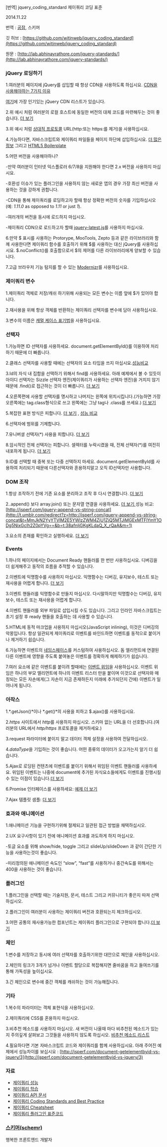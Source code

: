 [번역] jquery_coding_standard 제이쿼리 코딩 표준

2014.11.22

번역 : [공잠](https://medium.com/@jeongwooahn), 스키머

깃 허브 :
[https://github.com/witinweb/jquery_coding_standard](https://github.com/witinweb/jquery_coding_standard)

원문 :
[http://lab.abhinayrathore.com/jquery-standards/](http://lab.abhinayrathore.com/jquery-standards/)

### jQuery 로딩하기

1.여러분의 페이지에 jQuery를 삽입할 때 항상 CDN을 사용하도록 하십시요. [CDN을 사용해야하는 7가지
이유](https://www.sitepoint.com/7-reasons-to-use-a-cdn/)


[여기](http://lab.abhinayrathore.com/jquery-standards)에 가장 인기있는 jQuery CDN 리스트가
있습니다.

2.위 예시 처럼 여러분의 로컬 호스트에 동일한 버전의 대체 코드를 마련해두는 것이 좋습니다. [더
보기](http://css-tricks.com/snippets/jquery/fallback-for-cdn-hosted-jquery)

3.위 예시 처럼 [상대적 프로토콜](http://www.paulirish.com/2010/the-protocol-relative-url)
URL(http:또는 https:를 제거)을 사용하십시요.

4.가능하다면, 자바스크립트와 제이쿼리 파일들을 페이지 하단에 삽입하십시요. [더 많은
정보](http://developer.yahoo.com/blogs/ydn/high-performance-sites-rule-6-move-scripts-bottom-7200.html)
그리고 [HTML5
Boilerplate](https://github.com/h5bp/html5-boilerplate/blob/master/index.html)

5.어떤 버전을 사용해야하나?

-만약 여러분이 인터넷 익스플로러 6/7/8을 지원해야 한다면 2.x 버전을 사용하지 마십시요.

-호환성 이슈가 있는 플러그인을 사용하지 않는 새로운 앱의 경우 가장 최신 버전을 사용하는 것을 강하게 권합니다.

-CDN을 통해 제이쿼리를 로딩하고자 할때 항상 정확한 버전의 숫자를 기입하십시오(예: *1.11.0* as opposed to *1.11*
or just *1*).

-여러개의 버전을 동시에 로드하지 마십시오.

-제이쿼리 CDN으로 로드하고자 할때
[jquery-latest.js](http://t.umblr.com/redirect?z=http://blog.jquery.com/2014/07/03/dont-use-jquery-latest-js/&t=YWY4NjE2MzMwZjFmZTBkYjUwYjI5ZGYzY2ZiYjM0YTI3MTE0YTZjYSxGclh2Z0pYVg==&b=t:38afnIjGKgKLdaQ_X_rQaA&m=1)를
사용하지 마십시요.

6.만약 $ 표시를 사용하는 Protorype, MooTools, Zepto 등과 같은 라이브러리와 함께 사용한다면 제이쿼리 함수를 호출하기
위해 $를 사용하는 대신 jQuery를 사용하십시요. $.noConflict()를 호출함으로서 $의 제어를 다른 라이브러리에게 양보할 수
있습니다.

7.고급 브라우저 기능 탐지를 할 수 있는 [Modernizr](http://modernizr.com/)를 사용하십시요.

### 제이쿼리 변수

1.제이쿼리 객체로 저장/캐쉬 하기위해 사용되는 모든 변수는 이름 앞에 $가 있어야 합니다.

2.재사용을 위해 항상 객체를 반환하는 제이쿼리 선택자를 변수에 담아 사용하십시요.


3.변수의 이름은 [캐멀 케이스 표기법](http://en.wikipedia.org/wiki/CamelCase)을 사용하십시요.

### 선택자

1.가능하면 ID 선택자를 사용하세요. document.getElementById()를 이용하여 처리하기 때문에 더 빠릅니다.

2.클래스 선택자를 사용할 때에는 선택자의 요소 타입을 쓰지
마십시요.[성능비교](http://jsperf.com/jqeury-selector-test)


3.Id의 자식 내 집합을 선택하기 위해서 find를 사용하세요. 아래 예제에서 볼 수 있듯이 아이디 선택자는 Sizzle 선택자
엔진(제이쿼리가 사용하는 선택자 엔진)을 거치지 않기 때문에 .find()로 접근하는 것이 더 빠릅니다. [더
보기](http://learn.jquery.com/performance/optimize-selectors)


4.오른쪽편에 사용할 선택자를 명시하고 나머지는 왼쪽에 위치시킵니다.(가능하면 가장 오른쪽에는 tag.class형식으로 쓰고 왼쪽에는 그냥
tag나 .class를 쓰세요.) [더
보기](http://learn.jquery.com/performance/optimize-selectors)


5.복잡한 표현 방식은 피합니다. [더
보기](http://learn.jquery.com/performance/optimize-selectors) , [성능
비교](http://jsperf.com/avoid-excessive-specificity)


6.선택자에 범위를 기제합니다.


7.유니버셜 선택자(*) 사용을 피합니다. [더
보기](http://t.umblr.com/redirect?z=http://learn.jquery.com/performance/optimize-selectors/&t=YzViYTE5MTU3MzNkN2Q2OWI0Y2RiMjZlYzE2MjE1ZDI2NDgwNjRmMyxGclh2Z0pYVg==&b=t:38afnIjGKgKLdaQ_X_rQaA&m=1)


8.암시적인 전체 선택자는 피합니다. 셀렉터를 누락시켰을 때, 전체 선택자(*)를 여전히 내포하게 됩니다. [더
보기](http://t.umblr.com/redirect?z=http://learn.jquery.com/performance/optimize-selectors/&t=YzViYTE5MTU3MzNkN2Q2OWI0Y2RiMjZlYzE2MjE1ZDI2NDgwNjRmMyxGclh2Z0pYVg==&b=t:38afnIjGKgKLdaQ_X_rQaA&m=1)


9.ID를 선택할 때 중복 또는 다중 선택하지 마세요. document.getElementById를 사용하여 처리되기 때문에 다른선택자와
혼용하지말고 오직 ID선택자만 사용합니다.


### DOM 조작

1.항상 조작하기 전에 기존 요소를 분리하고 조작 후 다시 연결합니다. [더
보기](http://t.umblr.com/redirect?z=http://learn.jquery.com/performance/detach-elements-before-work-with-them/&t=ZDJiNmM1OWU4N2UzMjcwNDc1NzBhY2Q5MmVlMTgwNWU5ZTRhZWEwMyxGclh2Z0pYVg==&b=t:38afnIjGKgKLdaQ_X_rQaA&m=1)


2..append() 보다 array.join() 또는 문자열 연결을 사용하세요. [더 보기
](http://t.umblr.com/redirect?z=http://learn.jquery.com/performance/append-outside-loop/&t=MTQ5MWUzMjkxNmM3OGQxNGU4N2IwZGI5YTEwZjdhM2IyNjc2NGQxZCxGclh2Z0pYVg==&b=t:38afnIjGKgKLdaQ_X_rQaA&m=1)성능
비교:
[http://jsperf.com/jquery-append-vs-string-concat](http://t.umblr.com/redirect?z=http://jsperf.com/jquery-append-vs-string-concat&t=MmJkN2YyYTVlM2E5YWIzZWM4ZjU1ZjQ5MTJiMGExMTFlYmY1ODg5NixGclh2Z0pYVg==&b=t:38afnIjGKgKLdaQ_X_rQaA&m=1)


3.요소의 존재를 확인하고 실행하세요. [더
보기](http://t.umblr.com/redirect?z=http://learn.jquery.com/performance/dont-act-on-absent-elements/&t=MmEzMjUzYTExZmU4YWJjNWZjZTRkYzAyZmJmZDMzYTU2YTQxNTA4MSxGclh2Z0pYVg==&b=t:38afnIjGKgKLdaQ_X_rQaA&m=1)


### Events

1.하나의 페이지에서는 Document Ready 핸들러를 한 번만 사용하십시요. 디버깅을 더 쉽게해주고 동작의 흐름을 추적할 수 있습니다.

2.이벤트에 익명함수를 사용하지 마십시오. 익명함수는 디버깅, 유지보수, 테스트 또는 재사용을 어렵게 합니다. [더
보기](http://t.umblr.com/redirect?z=http://learn.jquery.com/code-organization/beware-anonymous-functions/&t=MDg1NjdmNDZkMzhkNDIzZTAwY2JhNzNlNDZhZTFmOWRlYTNiOGJiYSxGclh2Z0pYVg==&b=t:38afnIjGKgKLdaQ_X_rQaA&m=1)


3.이벤트 핸들러를 익명함수로 만들지 마십시오. 다시말하지만 익명함수는 디버깅, 유지보수, 테스트 또는 재사용을 어렵게 합니다.


4.이벤트 핸들러를 외부 파일로 삽입시킬 수도 있습니다. 그리고 인라인 자바스크립트는 초기 설정 후 ready 핸들을 호출하는 데 사용할 수
있습니다.


5.HTML에 동적 마크업을 사용하지 마십시오(JavaScript inlining), 이것은 디버깅의 악몽입니다. 항상 일관되게 제이쿼리로
이벤트를 바인드하면 이벤트를 동적으로 붙이거나 제거하기 쉽습니다.


6.가능하면 이벤트의
[네임스페이스](http://t.umblr.com/redirect?z=http://api.jquery.com/event.namespace/&t=M2VjZjc1MTFhZmQyNmQzZWVkNzEyM2RhNDcxNDI4NjA0OWQ5ZTIyMixGclh2Z0pYVg==&b=t:38afnIjGKgKLdaQ_X_rQaA&m=1)를
커스텀하여 사용하십시오. 돔 엘리먼트에 연결된 다른 이벤트에 영향을 주도록 붙여놓은 이벤트를 정확하게 해제하기가 쉽습니다.


7.여러 요소에 같은 이벤트를 붙이려 할때에는 [이벤트
위임](http://t.umblr.com/redirect?z=http://learn.jquery.com/events/event-delegation/&t=YTc1MTU5YTNmN2QzYzg2ZjdlZWUwMWViZWEyNjJkNDcwYWM1MzVjZSxGclh2Z0pYVg==&b=t:38afnIjGKgKLdaQ_X_rQaA&m=1)을
사용하십시오. 이벤트 위임은 하나의 부모 엘리먼트에 하나의 이벤트 리스터 만을 붙이며 이것으로 선택자와 매칭되는 모든 자손에게(그 자손이 지금
존재하든지 미래에 추가되던지 간에) 이벤트가 일어나게 됩니다.


### 아작스

1.*.getJson()*이나 *.get()*의 사용을 피하고 $.ajax()를 사용하십시요.

2.*https* 사이트에서 *http*를 사용하지 마십시오. 스키마 없는 URL을 더 선호합니다.(여러분의 URL에서 *http/https*
프로토콜을 제거하세요.)

3.request 파라미터에 붙이지 말고 데이터 객체 설정을 사용하여 전달하십시오.


4.*dataType*을 기입하는 것이 좋습니다. 어떤 종류의 데이터가 오고가는지 알기 더 쉽습니다.

5.Ajax로 로딩된 컨텐츠에 이벤트를 붙이기 위해서 위임된 이벤트 핸들러를 사용하세요. 위임된 이벤트는 나중에 document에 추가된
자식요소들에게도 이벤트를 진행시킬 수 있는 이점이 있습니다.[더
보기](http://t.umblr.com/redirect?z=http://api.jquery.com/on/#direct-and-delegated-events&t=NTk2MzQ3YWM2NGJiZjY5YjZiMzlhNjNjNjEwNjY2NzE5NGYzNjVkNCxGclh2Z0pYVg==&b=t:38afnIjGKgKLdaQ_X_rQaA&m=1)


6.Promise 인터페이스를 사용하세요: [예제 더
보기](http://t.umblr.com/redirect?z=http://www.htmlgoodies.com/beyond/javascript/making-promises-with-jquery-deferred.html&t=NDgwZGQ4NDZmOTlmOTVlOGZkMTAwNDg3MmY0ODhlZjUwMzljOWU3NCxGclh2Z0pYVg==&b=t:38afnIjGKgKLdaQ_X_rQaA&m=1)


7.Ajax 템플릿 샘플: [더
보기](http://t.umblr.com/redirect?z=https://api.jquery.com/jQuery.ajax/&t=YzBkMDQ0NTRiZDczOGVmY2ZiNTAzN2U4MTRiNWRkZmU0NWJlMThmOSxGclh2Z0pYVg==&b=t:38afnIjGKgKLdaQ_X_rQaA&m=1)


### 효과와 애니메이션

1.애니메이션 기능을 구현하기위해 절제되고 일관된 접근 방법을 채택하십시오.

2.UX 요구사항이 있기 전에 애니메이션 효과를 과도하게 하지 마십시오.

-토글 요소를 위해 show/hide, toggle 그리고 slideUp/slideDown 과 같이 간단한 기능을 사용하는것이 좋습니다.

-미리정의된 애니메이션 속도인 “slow”, “fast”를 사용하거나 중간속도를 위해서는 400을 사용하는 것이 좋습니다.

### 플러그인

1.플러그인을 선택할 때는 기술지원, 문서, 테스트 그리고 커뮤니티가 좋은지 따져 선택하십시오.

2.플러그인이 여러분이 사용하는 제이쿼리 버전과 호환되는지 체크하십시오.

3.어떤 공통의 재사용가능한 컴포넌트는 제이쿼리 플러그인으로 구현되야 합니다.[더
보기](http://t.umblr.com/redirect?z=http://lab.abhinayrathore.com/jquery-standards/#jQueryPluginBoilerplate&t=ODYzYTRiNzdmNGQ2ODZkZmE3OTQ3YjhlNjJiMzRkOWJhNjVmMjA5MSxGclh2Z0pYVg==&b=t:38afnIjGKgKLdaQ_X_rQaA&m=1)

### 체인

1.변수를 저장하고 동시에 여러 선택자를 호출하기위한 대안으로 체인을 사용하십시오.


2.체인의 링크가 3개가 넘거나 이벤트 할당으로 복잡해지면 줄바꿈을 하고 들여쓰기를 통해 가독성을 높이십시요.


3.긴 체인으로 변수에 중간 객체를 캐쉬하는 것이 가능해집니다.

### 기타

1.복수의 파라미터는 객체 표현식을 사용하십시오.


2.제이쿼리에 CSS를 혼용하지 마십시오.


3.비추천 메소드를 사용하지 마십시오. 새 버전이 나올때 마다 비추천된 메소드가 있는지 주의깊게 살펴보고 그것들을 사용하지 않도록 하십시오.
[비추천 메소드
리스트](http://t.umblr.com/redirect?z=http://api.jquery.com/category/deprecated/&t=ZjFmYjQ4NTMwOTg1MDdmM2Q1Mzk0OTY3OGY5NWY1YTEzMDY2M2U2MCxGclh2Z0pYVg==&b=t:38afnIjGKgKLdaQ_X_rQaA&m=1)

4.필요하다면 기본 자바스크립트 코드와 제이쿼리를 함께 사용하십시요. 아래 주어진 예제에서 성능차이를 보십시요 :
[http://jsperf.com/document-getelementbyid-vs-jquery/3](http://jsperf.com/document-getelementbyid-vs-jquery/3)


### 자료

* [제이쿼리 성능](http://learn.jquery.com/performance)
* [제이쿼리 학습](http://learn.jquery.com/)
* [제이쿼리 API 문서](http://api.jquery.com/)
* [제이쿼리 Coding Standards and Best
Practice](http://www.jameswiseman.com/blog/2010/04/20/jquery-standards-and-best-practice)
* [제이쿼리 Cheatsheet](http://lab.abhinayrathore.com/jquery-cheatsheet/)
* [제이쿼리 플러그인
표준코드](http://stefangabos.ro/jquery/jquery-plugin-boilerplate-revisited/)

### [스키머(schemr)](https://medium.com/@schemr)

행복한 프론트엔드 개발자
